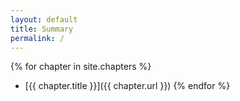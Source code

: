 ```yaml
---
layout: default
title: Summary
permalink: /
---
```


{% for chapter in site.chapters %}
* [{{ chapter.title }}]({{ chapter.url }})
{% endfor %}
